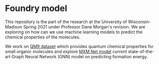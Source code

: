 # Foundry model

This repository is the part of the research at the University of Wisconsin-Madison Spring 2021 under Professor Dane Morgan's revision. We are exploring on how can we use machine learning models to predict the chemical properties of the molecules.

We work on [QM9 dataset](http://quantum-machine.org/datasets/) which provides quantum chemical properties for small organic molecules and explore [MXM Net model](https://github.com/zetayue/MXMNet) current state-of-the-art Graph Neural Network (GNN) model on predicting formation energy.
